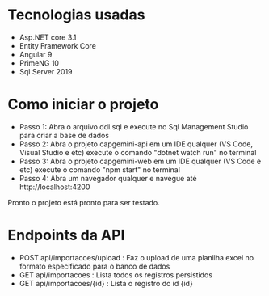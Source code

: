 # Tecnologias usadas
- Asp.NET core 3.1
- Entity Framework Core
- Angular 9
- PrimeNG 10
- Sql Server 2019

# Como iniciar o projeto
- Passo 1: Abra o arquivo ddl.sql e execute no Sql Management Studio para criar a base de dados
- Passo 2: Abra o projeto capgemini-api em um IDE qualquer (VS Code, Visual Studio e etc) execute o comando "dotnet watch run" no terminal
- Passo 3: Abra o projeto capgemini-web em um IDE qualquer (VS Code e etc) execute o comando "npm start" no terminal
- Passo 4: Abra um navegador qualquer e navegue até http://localhost:4200

Pronto o projeto está pronto para ser testado.

# Endpoints da API

- POST api/importacoes/upload : Faz o upload de uma planilha excel no formato especificado para o banco de dados
- GET api/importacoes : Lista todos os registros persistidos
- GET api/importacoes/{id} : Lista o registro do id {id}
